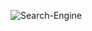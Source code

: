 
![Search-Engine](https://user-images.githubusercontent.com/98713471/219753421-ab542646-da41-4ad6-83cc-e426289ded30.gif)
